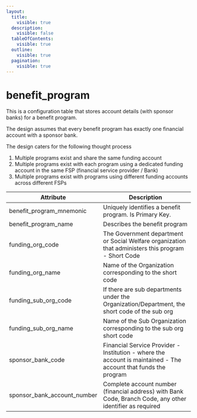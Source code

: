 ```yaml
---
layout:
  title:
    visible: true
  description:
    visible: false
  tableOfContents:
    visible: true
  outline:
    visible: true
  pagination:
    visible: true
---
```


# benefit\_program

This is a configuration table that stores account details (with sponsor banks) for a benefit program.&#x20;

The design assumes that every benefit program has exactly one financial account with a sponsor bank.&#x20;

The design caters for the following thought process

1. Multiple programs exist and share the same funding account
2. Multiple programs exist with each program using a dedicated funding account in the same FSP (financial service provider / Bank)
3. Multiple programs exist with programs using different funding accounts across different FSPs



| Attribute                      | Description                                                                                                     |
| ------------------------------ | --------------------------------------------------------------------------------------------------------------- |
| benefit\_program\_mnemonic     | Uniquely identifies a benefit program. Is Primary Key.                                                          |
| benefit\_program\_name         | Describes the benefit program                                                                                   |
| funding\_org\_code             | The Government department or Social Welfare organization that administers this program - Short Code             |
| funding\_org\_name             | Name of the Organization corresponding to the short code                                                        |
| funding\_sub\_org\_code        | If there are sub departments under the Organization/Department, the short code of the sub org                   |
| funding\_sub\_org\_name        | Name of the Sub Organization corresponding to the sub org short code                                            |
| sponsor\_bank\_code            | Financial Service Provider - Institution - where the account is maintained - The account that funds the program |
| sponsor\_bank\_account\_number | Complete account number (financial address) with Bank Code,  Branch Code, any other identifier as required      |

